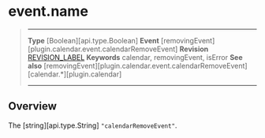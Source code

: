# event.name

> --------------------- ------------------------------------------------------------------------------------------
> __Type__              [Boolean][api.type.Boolean]
> __Event__             [removingEvent][plugin.calendar.event.calendarRemoveEvent]
> __Revision__          [REVISION_LABEL](REVISION_URL)
> __Keywords__          calendar, removingEvent, isError
> __See also__			[removingEvent][plugin.calendar.event.calendarRemoveEvent]
>						[calendar.*][plugin.calendar]
> --------------------- ------------------------------------------------------------------------------------------

## Overview

The [string][api.type.String] `"calendarRemoveEvent"`.